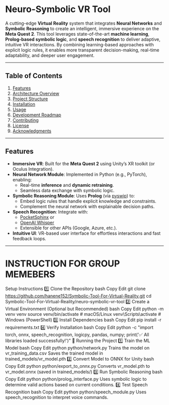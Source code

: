 # Neuro-Symbolic VR Tool

A cutting-edge **Virtual Reality** system that integrates **Neural Networks** and **Symbolic Reasoning** to create an intelligent, immersive experience on the **Meta Quest 2**. This tool leverages state-of-the-art **machine learning**, **Prolog-based symbolic logic**, and **speech recognition** to deliver adaptive, intuitive VR interactions. By combining learning-based approaches with explicit logic rules, it enables more transparent decision-making, real-time adaptability, and deeper user engagement.

---

## Table of Contents
1. [Features](#features)  
2. [Architecture Overview](#architecture-overview)  
3. [Project Structure](#project-structure)  
4. [Installation](#installation)  
5. [Usage](#usage)  
6. [Development Roadmap](#development-roadmap)  
7. [Contributing](#contributing)  
8. [License](#license)  
9. [Acknowledgments](#acknowledgments)

---

## Features

- **Immersive VR**: Built for the **Meta Quest 2** using Unity’s XR toolkit (or Oculus Integration).  
- **Neural Network Module**: Implemented in Python (e.g., PyTorch), enabling:
  - Real-time **inference** and **dynamic retraining**.
  - Seamless data exchange with symbolic logic.
- **Symbolic Reasoning Module**: Uses **Prolog** (via [pyswip](https://github.com/yuce/pyswip)) to:
  - Embed logic rules that handle explicit knowledge and constraints.
  - Complement the neural network with explainable decision paths.
- **Speech Recognition**: Integrate with:
  - [PocketSphinx](https://github.com/cmusphinx/pocketsphinx) or
  - [OpenAI Whisper](https://github.com/openai/whisper)
  - Extensible for other APIs (Google, Azure, etc.).
- **Intuitive UI**: VR-based user interface for effortless interactions and fast feedback loops.

---
# INSTRUCTION FOR GROUP MEMEBERS


 Setup Instructions
1️⃣ Clone the Repository
bash
Copy
Edit
git clone https://github.com/hanene152/Symbolic-Tool-For-Virtual-Reality.git
cd Symbolic-Tool-For-Virtual-Reality/neuro-symbolic-vr-tool
2️⃣ Create a Virtual Environment (Optional but Recommended)
bash
Copy
Edit
python -m venv venv
source venv/bin/activate  # macOS/Linux
venv\Scripts\activate     # Windows (PowerShell)
3️⃣ Install Dependencies
bash
Copy
Edit
pip install -r requirements.txt
4️⃣ Verify Installation
bash
Copy
Edit
python -c "import torch, onnx, speech_recognition, logicpy, pandas, numpy; print('✅ All libraries loaded successfully!')"
🔧 Running the Project
1️⃣ Train the ML Model
bash
Copy
Edit
python python/network.py
Trains the model on vr_training_data.csv
Saves the trained model in trained_models/vr_model.pth
2️⃣ Convert Model to ONNX for Unity
bash
Copy
Edit
python python/export_to_onnx.py
Converts vr_model.pth to vr_model.onnx (saved in trained_models/)
3️⃣ Run Symbolic Reasoning
bash
Copy
Edit
python python/prolog_interface.py
Uses symbolic logic to determine valid actions based on current conditions.
4️⃣ Test Speech Recognition
bash
Copy
Edit
python python/speech_module.py
Uses speech_recognition to interpret voice commands.